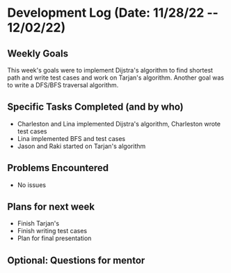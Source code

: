 # Development Log (Date: 11/28/22 -- 12/02/22)

## Weekly Goals
This week's goals were to implement Dijstra's algorithm to find shortest path and write test cases and work on Tarjan's algorithm. Another goal was to write a DFS/BFS traversal algorithm.
## Specific Tasks Completed (and by who)
- Charleston and Lina implemented Dijstra's algorithm, Charleston wrote test cases
- Lina implemented BFS and test cases
- Jason and Raki started on Tarjan's algorithm
## Problems Encountered 
- No issues
## Plans for next week
- Finish Tarjan's
- Finish writing test cases
- Plan for final presentation
## Optional: Questions for mentor